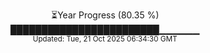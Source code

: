 <p align="center">
⏳Year Progress (80.35 %) <br>
████████████████████████▁▁▁▁▁▁ <br>
<sub>Updated: Tue, 21 Oct 2025 06:34:30 GMT</sub>
</p>


